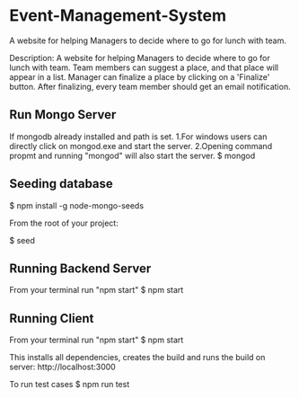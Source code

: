 # Event-Management-System
A website for helping Managers to decide where to go for lunch with team.

Description:
A website for helping Managers to decide where to go for lunch with team. Team members
can suggest a place, and that place will appear in a list. Manager can finalize a place by
clicking on a 'Finalize' button. After finalizing, every team member should get an email
notification.

Run Mongo Server
----------------
If mongodb already installed and path is set.
1.For windows users can directly click on mongod.exe and start the server.
2.Opening command propmt and running "mongod" will also start the server.
$ mongod

Seeding database
----------------
$ npm install -g node-mongo-seeds

From the root of your project:

 $ seed
 
Running Backend Server
---------------------
 From your terminal run "npm start"
 $ npm start
 
Running Client
--------------
 From your terminal run "npm start"
 $ npm start
 
 This installs all dependencies, creates the build 
 and runs the build on server: http://localhost:3000 
 
 To run test cases
 $ npm run test
 

 